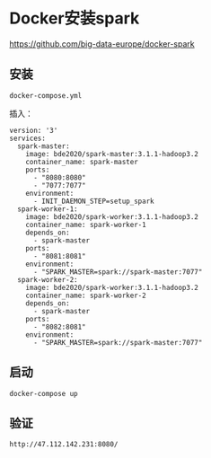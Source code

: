 # Docker安装spark

https://github.com/big-data-europe/docker-spark


## 安装

	docker-compose.yml

插入：

	version: '3'
	services:
	  spark-master:
	    image: bde2020/spark-master:3.1.1-hadoop3.2
	    container_name: spark-master
	    ports:
	      - "8080:8080"
	      - "7077:7077"
	    environment:
	      - INIT_DAEMON_STEP=setup_spark
	  spark-worker-1:
	    image: bde2020/spark-worker:3.1.1-hadoop3.2
	    container_name: spark-worker-1
	    depends_on:
	      - spark-master
	    ports:
	      - "8081:8081"
	    environment:
	      - "SPARK_MASTER=spark://spark-master:7077"
	  spark-worker-2:
	    image: bde2020/spark-worker:3.1.1-hadoop3.2
	    container_name: spark-worker-2
	    depends_on:
	      - spark-master
	    ports:
	      - "8082:8081"
	    environment:
	      - "SPARK_MASTER=spark://spark-master:7077"

## 启动

	docker-compose up
	      
##  验证

	http://47.112.142.231:8080/

